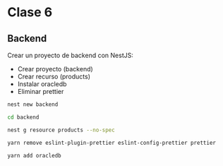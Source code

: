 # Clase 6

## Backend

Crear un proyecto de backend con NestJS:

- Crear proyecto (backend)
- Crear recurso (products)
- Instalar oracledb
- Eliminar prettier

```bash
nest new backend

cd backend

nest g resource products --no-spec

yarn remove eslint-plugin-prettier eslint-config-prettier prettier

yarn add oracledb

```
